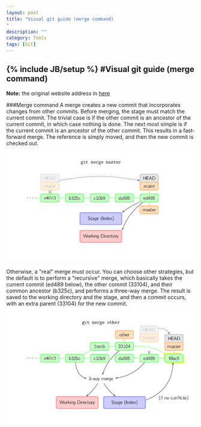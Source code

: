 ```yaml
---
layout: post
title: "Visual git guide (merge command)
"
description: ""
category: Tools
tags: [Git]
---
```

{% include JB/setup %}
#Visual git guide (merge command)
---

**Note:** the original website address in [here](http://marklodato.github.io/visual-git-guide/index-en.html?no-svg)

###Merge command
A merge creates a new commit that incorporates changes from other commits. Before merging, the stage must match the current commit. The trivial case is if the other commit is an ancestor of the current commit, in which case nothing is done. The next most simple is if the current commit is an ancestor of the other commit. This results in a fast-forward merge. The reference is simply moved, and then the new commit is checked out.  

<!--break--> 

![merge-ff](/assets/images/merge-ff.png)

Otherwise, a "real" merge must occur. You can choose other strategies, but the default is to perform a "recursive" merge, which basically takes the current commit (ed489 below), the other commit (33104), and their common ancestor (b325c), and performs a three-way merge. The result is saved to the working directory and the stage, and then a commit occurs, with an extra parent (33104) for the new commit.   

![merge](/assets/images/merge.png)


